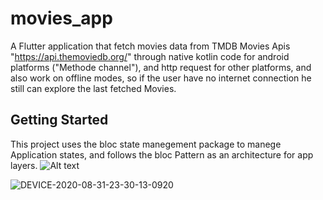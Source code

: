 # movies_app

A Flutter application that fetch movies data from TMDB Movies Apis "https://api.themoviedb.org/" through native kotlin code for android platforms ("Methode channel"), and http request for other platforms, and also work on offline modes, so if the user have no internet connection he still can explore the last fetched Movies.

## Getting Started

This project uses the bloc state manegement package to manege Application states, and follows the bloc Pattern as an architecture for app layers.
![Alt text](https://drive.google.com/file/d/1vXDAO8QI9Ho2BQjKNUQ5s_EJHcLUmWWW/view?usp=drive_link "Optional title")


![DEVICE-2020-08-31-23-30-13-0920](https://drive.google.com/file/d/18lfkXQrQljSaOz8YXVJZcvu8sgnejFpX/view?usp=sharing)
